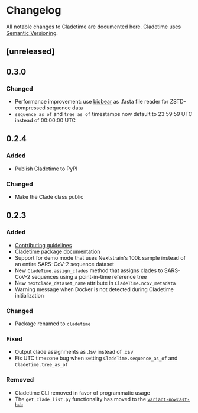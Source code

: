 # Changelog

All notable changes to Cladetime are documented here. Cladetime uses
[Semantic Versioning](https://semver.org/).

## [unreleased]

## 0.3.0

### Changed

- Performance improvement: use [biobear](https://github.com/wheretrue/biobear) as .fasta file reader for
  ZSTD-compressed sequence data
- `sequence_as_of` and `tree_as_of` timestamps now default to 23:59:59 UTC instead of 00:00:00 UTC

## 0.2.4

### Added

- Publish Cladetime to PyPI

### Changed

- Make the Clade class public

## 0.2.3

### Added

- [Contributing guidelines](CONTRIBUTING.md)
- [Cladetime package documentation](https://cladetime.readthedocs.io/)
- Support for demo mode that uses Nextstrain's 100k sample instead of an entire SARS-CoV-2 sequence dataset
- New `CladeTime.assign_clades` method that assigns clades to SARS-CoV-2 sequences using a point-in-time reference tree
- New `nextclade_dataset_name` attribute in `CladeTime.ncov_metadata`
- Warning message when Docker is not detected during Cladetime initialization

### Changed

- Package renamed to `cladetime`

### Fixed

- Output clade assignments as .tsv instead of .csv
- Fix UTC timezone bug when setting `CladeTime.sequence_as_of` and `CladeTime.tree_as_of`

### Removed

- Cladetime CLI removed in favor of programmatic usage
- The `get_clade_list.py` functionality has moved to the
  [`variant-nowcast-hub`](https://github.com/reichlab/variant-nowcast-hub/blob/main/src/get_clades_to_model.py)